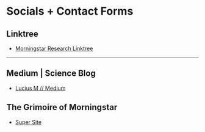 # Socials + Contact Forms

## Linktree

* [Morningstar Research Linktree](https://linktr.ee/MorningstarResearch)

***

## Medium | Science Blog

* [Lucius M // Medium](https://medium.com/@axios337)

## The Grimoire of Morningstar

* [Super Site](https://morningstar-developments.super.site/)
